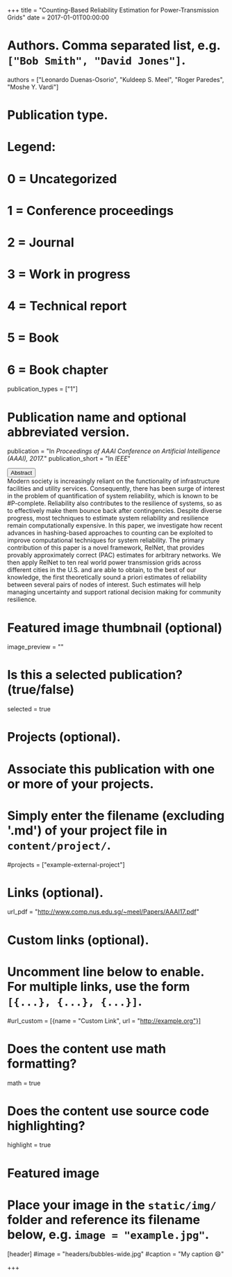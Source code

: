 +++
title = "Counting-Based Reliability Estimation for Power-Transmission Grids"
date = 2017-01-01T00:00:00

# Authors. Comma separated list, e.g. `["Bob Smith", "David Jones"]`.
authors = ["Leonardo Duenas-Osorio", "Kuldeep S. Meel", "Roger Paredes", "Moshe Y. Vardi"]

# Publication type.
# Legend:
# 0 = Uncategorized
# 1 = Conference proceedings
# 2 = Journal
# 3 = Work in progress
# 4 = Technical report
# 5 = Book
# 6 = Book chapter
publication_types = ["1"]

# Publication name and optional abbreviated version.
publication = "In *Proceedings of AAAI Conference on Artificial Intelligence (AAAI), 2017.*"
publication_short = "In *IEEE*"

<button  type="button" data-toggle="collapse" data-target="#abstract_DMPV17">
Abstract</button>
<div id="abstract_DMPV17">
Modern society is increasingly reliant on the functionality of infrastructure facilities and utility services. Consequently, there has been surge of interest in the problem of quantification of system reliability, which is known to be #P-complete. Reliability also contributes to the resilience of systems, so as to effectively make them bounce back after contingencies. Despite diverse progress, most techniques to estimate system reliability and resilience remain computationally expensive. In this paper, we investigate how recent advances in hashing-based approaches to counting can be exploited to improve computational techniques for system reliability. The primary contribution of this paper is a novel framework, RelNet, that provides provably approximately correct (PAC) estimates for arbitrary networks. We then apply RelNet to ten real world power transmission grids across different cities in the U.S. and are able to obtain, to the best of our knowledge, the first theoretically sound a priori estimates of reliability between several pairs of nodes of interest. Such estimates will help managing uncertainty and support rational decision making for community resilience.
</div>

# Featured image thumbnail (optional)
image_preview = ""

# Is this a selected publication? (true/false)
selected = true

# Projects (optional).
#   Associate this publication with one or more of your projects.
#   Simply enter the filename (excluding '.md') of your project file in `content/project/`.
#projects = ["example-external-project"]

# Links (optional).
url_pdf = "http://www.comp.nus.edu.sg/~meel/Papers/AAAI17.pdf"

# Custom links (optional).
#   Uncomment line below to enable. For multiple links, use the form `[{...}, {...}, {...}]`.
#url_custom = [{name = "Custom Link", url = "http://example.org"}]

# Does the content use math formatting?
math = true

# Does the content use source code highlighting?
highlight = true

# Featured image
# Place your image in the `static/img/` folder and reference its filename below, e.g. `image = "example.jpg"`.
[header]
#image = "headers/bubbles-wide.jpg"
#caption = "My caption :smile:"

+++
